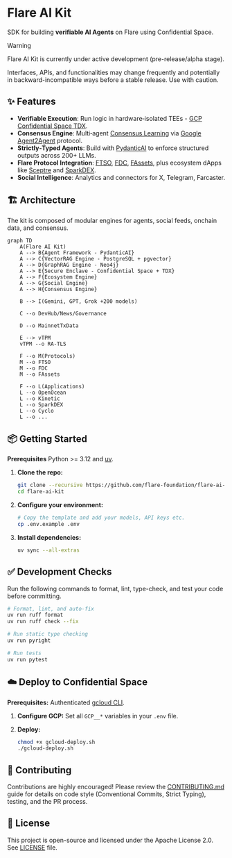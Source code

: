 # Flare AI Kit

SDK for building **verifiable AI Agents** on Flare using Confidential Space.

> [!WARNING]
>
> Flare AI Kit is currently under active development (pre-release/alpha stage).
>
> Interfaces, APIs, and functionalities may change frequently and potentially in backward-incompatible ways before a stable release.
> Use with caution.

## ✨ Features

- **Verifiable Execution**: Run logic in hardware‑isolated TEEs - [GCP Confidential Space TDX](https://cloud.google.com/confidential-computing/confidential-space/docs/confidential-space-overview).
- **Consensus Engine**: Multi‑agent [Consensus Learning](https://arxiv.org/abs/2402.16157) via [Google Agent2Agent](https://github.com/a2aproject/A2A) protocol.
- **Strictly‑Typed Agents**: Build with [PydanticAI](https://ai.pydantic.dev) to enforce structured outputs across 200+ LLMs.
- **Flare Protocol Integration**: [FTSO](https://dev.flare.network/ftso/overview), [FDC](https://dev.flare.network/fdc/overview), [FAssets](https://dev.flare.network/fassets/overview), plus ecosystem dApps like [Sceptre](http://sceptre.fi) and [SparkDEX](https://sparkdex.ai).
- **Social Intelligence**: Analytics and connectors for X, Telegram, Farcaster.

## 🏗️ Architecture

The kit is composed of modular engines for agents, social feeds, onchain data, and consensus.

```mermaid
graph TD
    A(Flare AI Kit)
    A --> B{Agent Framework - PydanticAI}
    A --> C{VectorRAG Engine - PostgreSQL + pgvector}
    A --> D{GraphRAG Engine - Neo4j}
    A --> E{Secure Enclave - Confidential Space + TDX}
    A --> F{Ecosystem Engine}
    A --> G{Social Engine}
    A --> H{Consensus Engine}

    B --> I(Gemini, GPT, Grok +200 models)

    C --o DevHub/News/Governance

    D --o MainnetTxData

    E --> vTPM
    vTPM --o RA-TLS

    F --o M(Protocols)
    M --o FTSO
    M --o FDC
    M --o FAssets

    F --o L(Applications)
    L --o OpenOcean
    L --o Kinetic
    L --o SparkDEX
    L --o Cyclo
    L --o ...
```

## 📦 Getting Started

**Prerequisites** Python >= 3.12 and [uv](https://github.com/astral-sh/uv).

1. **Clone the repo:**

   ```bash
   git clone --recursive https://github.com/flare-foundation/flare-ai-kit.git
   cd flare-ai-kit
   ```

2. **Configure your environment:**

   ```bash
   # Copy the template and add your models, API keys etc.
   cp .env.example .env
   ```

3. **Install dependencies:**

   ```bash
   uv sync --all-extras
   ```

## ✅ Development Checks

Run the following commands to format, lint, type-check, and test your code before committing.

```bash
# Format, lint, and auto-fix
uv run ruff format
uv run ruff check --fix

# Run static type checking
uv run pyright

# Run tests
uv run pytest
```

## ☁️ Deploy to Confidential Space

**Prerequisites:** Authenticated [gcloud CLI](https://cloud.google.com/sdk/docs/install).

1. **Configure GCP:** Set all `GCP__*` variables in your `.env` file.

2. **Deploy:**

   ```bash
   chmod +x gcloud-deploy.sh
   ./gcloud-deploy.sh
   ```

## 🤝 Contributing

Contributions are highly encouraged! Please review the [CONTRIBUTING.md](CONTRIBUTING.md) guide for details on code style (Conventional Commits, Strict Typing), testing, and the PR process.

## 📜 License

This project is open-source and licensed under the Apache License 2.0. See [LICENSE](LICENSE) file.

